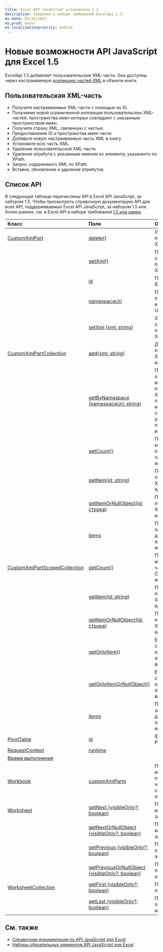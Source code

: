 ```yaml
---
title: Excel API JavaScript установлено 1.5
description: Сведения о наборе требований ExcelApi 1.5.
ms.date: 03/19/2021
ms.prod: excel
ms.localizationpriority: medium
---
```


# <a name="whats-new-in-excel-javascript-api-15"></a>Новые возможности API JavaScript для Excel 1.5

ExcelApi 1.5 добавляет пользовательские XML-части. Они доступны через настраиваемую [коллекцию частей XML](/javascript/api/excel/excel.workbook#excel-excel-workbook-customxmlparts-member) в объекте книги.

## <a name="custom-xml-part"></a>Пользовательская XML-часть

* Получите настраиваемые XML-части с помощью их ID.
* Получение новой ограниченной коллекции пользовательских XML-частей, пространства имен которых совпадают с указанным пространством имен.
* Получите строку XML, связанную с частью.
* Предоставление ID и пространства имен части.
* Добавьте новую настраиваемую часть XML в книгу.
* Установите всю часть XML.
* Удаление пользовательской XML-части.
* Удаление атрибута с указанным именем из элемента, указанного по XPath.
* Запрос содержимого XML по XPath.
* Вставка, обновление и удаление атрибутов.

## <a name="api-list"></a>Список API

В следующей таблице перечислены API в Excel API JavaScript, за набором 1.5. Чтобы просмотреть справочную документацию API для всех API, поддерживаемых Excel API JavaScript, за набором 1.5 или более ранних, см. в Excel API в наборе требований [1.5 или ранее](/javascript/api/excel?view=excel-js-1.5&preserve-view=true).

| Класс | Поля | Описание |
|:---|:---|:---|
|[CustomXmlPart](/javascript/api/excel/excel.customxmlpart)|[delete()](/javascript/api/excel/excel.customxmlpart#excel-excel-customxmlpart-delete-member(1))|Удаляет пользовательскую XML-часть.|
||[getXml()](/javascript/api/excel/excel.customxmlpart#excel-excel-customxmlpart-getxml-member(1))|Получает полное содержимое пользовательской XML-части.|
||[id](/javascript/api/excel/excel.customxmlpart#excel-excel-customxmlpart-id-member)|Пользовательский ID части XML.|
||[namespaceUri](/javascript/api/excel/excel.customxmlpart#excel-excel-customxmlpart-namespaceuri-member)|Пользовательское пространство имен XML-части URI.|
||[setXml (xml: string)](/javascript/api/excel/excel.customxmlpart#excel-excel-customxmlpart-setxml-member(1))|Задает полное содержимое пользовательской XML-части.|
|[CustomXmlPartCollection](/javascript/api/excel/excel.customxmlpartcollection)|[add(xml: string)](/javascript/api/excel/excel.customxmlpartcollection#excel-excel-customxmlpartcollection-add-member(1))|Добавляет новую пользовательскую XML-часть в книгу.|
||[getByNamespace (namespaceUri: string)](/javascript/api/excel/excel.customxmlpartcollection#excel-excel-customxmlpartcollection-getbynamespace-member(1))|Получает новую ограниченную коллекцию пользовательских XML-частей, пространства имен которых совпадают с указанным пространством имен.|
||[getCount()](/javascript/api/excel/excel.customxmlpartcollection#excel-excel-customxmlpartcollection-getcount-member(1))|Получает количество пользовательских частей XML в коллекции.|
||[getItem(id: string)](/javascript/api/excel/excel.customxmlpartcollection#excel-excel-customxmlpartcollection-getitem-member(1))|Получает пользовательскую XML-часть по идентификатору.|
||[getItemOrNullObject(id: строка)](/javascript/api/excel/excel.customxmlpartcollection#excel-excel-customxmlpartcollection-getitemornullobject-member(1))|Получает пользовательскую XML-часть по идентификатору.|
||[items](/javascript/api/excel/excel.customxmlpartcollection#excel-excel-customxmlpartcollection-items-member)|Получает загруженные дочерние элементы в этой коллекции.|
|[CustomXmlPartScopedCollection](/javascript/api/excel/excel.customxmlpartscopedcollection)|[getCount()](/javascript/api/excel/excel.customxmlpartscopedcollection#excel-excel-customxmlpartscopedcollection-getcount-member(1))|Получает количество частей CustomXML в этой коллекции.|
||[getItem(id: string)](/javascript/api/excel/excel.customxmlpartscopedcollection#excel-excel-customxmlpartscopedcollection-getitem-member(1))|Получает пользовательскую XML-часть по идентификатору.|
||[getItemOrNullObject(id: строка)](/javascript/api/excel/excel.customxmlpartscopedcollection#excel-excel-customxmlpartscopedcollection-getitemornullobject-member(1))|Получает пользовательскую XML-часть по идентификатору.|
||[getOnlyItem()](/javascript/api/excel/excel.customxmlpartscopedcollection#excel-excel-customxmlpartscopedcollection-getonlyitem-member(1))|Если коллекция содержит ровно один элемент, этот метод возвращает его.|
||[getOnlyItemOrNullObject()](/javascript/api/excel/excel.customxmlpartscopedcollection#excel-excel-customxmlpartscopedcollection-getonlyitemornullobject-member(1))|Если коллекция содержит ровно один элемент, этот метод возвращает его.|
||[items](/javascript/api/excel/excel.customxmlpartscopedcollection#excel-excel-customxmlpartscopedcollection-items-member)|Получает загруженные дочерние элементы в этой коллекции.|
|[PivotTable](/javascript/api/excel/excel.pivottable)|[id](/javascript/api/excel/excel.pivottable#excel-excel-pivottable-id-member)|ID of the PivotTable.|
|[RequestContext](/javascript/api/excel/excel.requestcontext)|[runtime](/javascript/api/excel/excel.requestcontext#excel-excel-requestcontext-runtime-member)||
|[Время выполнения](/javascript/api/excel/excel.runtime)|||
|[Workbook](/javascript/api/excel/excel.workbook)|[customXmlParts](/javascript/api/excel/excel.workbook#excel-excel-workbook-customxmlparts-member)|Представляет коллекцию пользовательских частей XML, содержащихся в этой книге.|
|[Worksheet](/javascript/api/excel/excel.worksheet)|[getNext (visibleOnly?: boolean)](/javascript/api/excel/excel.worksheet#excel-excel-worksheet-getnext-member(1))|Получает таблицу, которая следует за этим.|
||[getNextOrNullObject (visibleOnly?: boolean)](/javascript/api/excel/excel.worksheet#excel-excel-worksheet-getnextornullobject-member(1))|Получает таблицу, которая следует за этим.|
||[getPrevious (visibleOnly?: boolean)](/javascript/api/excel/excel.worksheet#excel-excel-worksheet-getprevious-member(1))|Получает таблицу, предшествующего этому.|
||[getPreviousOrNullObject (visibleOnly?: boolean)](/javascript/api/excel/excel.worksheet#excel-excel-worksheet-getpreviousornullobject-member(1))|Получает таблицу, предшествующего этому.|
|[WorksheetCollection](/javascript/api/excel/excel.worksheetcollection)|[getFirst (visibleOnly?: boolean)](/javascript/api/excel/excel.worksheetcollection#excel-excel-worksheetcollection-getfirst-member(1))|Получает первый лист в коллекции.|
||[getLast (visibleOnly?: boolean)](/javascript/api/excel/excel.worksheetcollection#excel-excel-worksheetcollection-getlast-member(1))|Получает последний лист в коллекции.|

## <a name="see-also"></a>См. также

* [Справочная документация по API JavaScript для Excel](/javascript/api/excel?view=excel-js-1.5&preserve-view=true)
* [Наборы обязательных элементов API JavaScript для Excel](excel-api-requirement-sets.md)
